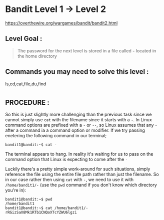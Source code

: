 # Bandit Level 1 -> Level 2 #

https://overthewire.org/wargames/bandit/bandit2.html

## Level Goal : ##
>The password for the next level is stored in a file called **-** located in the home directory





## Commands you may need to solve this level : ##
ls,cd,cat,file,du,find
#  
## PROCEDURE : ##

So this is just slightly more challenging than the previous task since we cannot simply use `cat` with the filename since it starts with a `-`. In Linux command options are prefixed with a `-` or `--`, so Linux assumes that any `-` after a command ia a command option or modifier. 
If we try passing enetering the following command in our terminal;
```console
bandit1@bandit:~$ cat -

```
The terminal appears to hang.  In reality it's waiting for us to pass on the command option that Linux is expecting to come after the `-`

Luckily there's a pretty simple work-around for such situations, simply reference the file using the entire file path rather than just the filename.  So in our case rather then using `cat` with `-`, we need to use it with `/home/bandit1/-` (use the `pwd` command if you don't know which directory you're in):

```console
bandit1@bandit:~$ pwd
/home/bandit1
bandit1@bandit:~$ cat /home/bandit1/-
rRGizSaX8Mk1RTb1CNQoXTcYZWU6lgzi
```
